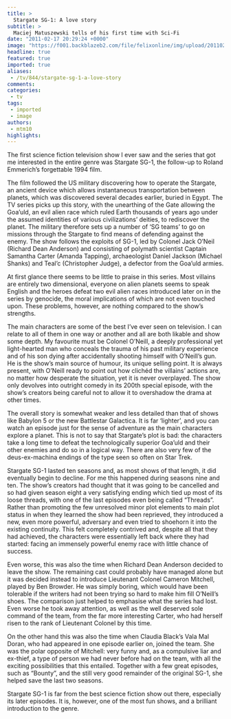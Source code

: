 ```yaml
---
title: >
  Stargate SG-1: A love story
subtitle: >
  Maciej Matuszewski tells of his first time with Sci-Fi
date: "2011-02-17 20:29:24 +0000"
image: "https://f001.backblazeb2.com/file/felixonline/img/upload/201102172028-nm1010-stargate.jpg"
headline: true
featured: true
imported: true
aliases:
 - /tv/844/stargate-sg-1-a-love-story
comments:
categories:
 - tv
tags:
 - imported
 - image
authors:
 - mtm10
highlights:
---
```


The first science fiction television show I ever saw and the series that got me interested in the entire genre was Stargate SG-1, the follow-up to Roland Emmerich’s forgettable 1994 film.

The film followed the US military discovering how to operate the Stargate, an ancient device which allows instantaneous transportation between planets, which was discovered several decades earlier, buried in Egypt. The TV series picks up this story, with the unearthing of the Gate allowing the Goa’uld, an evil alien race which ruled Earth thousands of years ago under the assumed identities of various civilizations’ deities, to rediscover the planet. The military therefore sets up a number of ‘SG teams’ to go on missions through the Stargate to find means of defending against the enemy. The show follows the exploits of SG-1, led by Colonel Jack O’Neil (Richard Dean Anderson) and consisting of polymath scientist Captain Samantha Carter (Amanda Tapping), archaeologist Daniel Jackson (Michael Shanks) and Teal’c (Christopher Judge), a defector from the Goa’uld armies.

At first glance there seems to be little to praise in this series. Most villains are entirely two dimensional, everyone on alien planets seems to speak English and the heroes defeat two evil alien races introduced later on in the series by genocide, the moral implications of which are not even touched upon. These problems, however, are nothing compared to the show’s strengths.

The main characters are some of the best I’ve ever seen on television. I can relate to all of them in one way or another and all are both likable and show some depth. My favourite must be Colonel O’Neill, a deeply professional yet light-hearted man who conceals the trauma of his past military experience and of his son dying after accidentally shooting himself with O’Neill’s gun. He is the show’s main source of humour, its unique selling point. It is always present, with O’Neill ready to point out how clichéd the villains’ actions are, no matter how desperate the situation, yet it is never overplayed. The show only devolves into outright comedy in its 200th special episode, with the show’s creators being careful not to allow it to overshadow the drama at other times.

The overall story is somewhat weaker and less detailed than that of shows like Babylon 5 or the new Battlestar Galactica. It is far ‘lighter’, and you can watch an episode just for the sense of adventure as the main characters explore a planet. This is not to say that Stargate’s plot is bad: the characters take a long time to defeat the technologically superior Goa’uld and their other enemies and do so in a logical way. There are also very few of the deus-ex-machina endings of the type seen so often on Star Trek.

Stargate SG-1 lasted ten seasons and, as most shows of that length, it did eventually begin to decline. For me this happened during seasons nine and ten. The show’s creators had thought that it was going to be cancelled and so had given season eight a very satisfying ending which tied up most of its loose threads, with one of the last episodes even being called “Threads”. Rather than promoting the few unresolved minor plot elements to main plot status in when they learned the show had been reprieved, they introduced a new, even more powerful, adversary and even tried to shoehorn it into the existing continuity. This felt completely contrived and, despite all that they had achieved, the characters were essentially left back where they had started: facing an immensely powerful enemy race with little chance of success.

Even worse, this was also the time when Richard Dean Anderson decided to leave the show. The remaining cast could probably have managed alone but it was decided instead to introduce Lieutenant Colonel Cameron Mitchell, played by Ben Browder. He was simply boring, which would have been tolerable if the writers had not been trying so hard to make him fill O’Neill’s shoes. The comparison just helped to emphasise what the series had lost. Even worse he took away attention, as well as the well deserved sole command of the team, from the far more interesting Carter, who had herself risen to the rank of Lieutenant Colonel by this time.

On the other hand this was also the time when Claudia Black’s Vala Mal Doran, who had appeared in one episode earlier on, joined the team. She was the polar opposite of Mitchell: very funny and, as a compulsive liar and ex-thief, a type of person we had never before had on the team, with all the exciting possibilities that this entailed. Together with a few great episodes, such as “Bounty”, and the still very good remainder of the original SG-1, she helped save the last two seasons.

Stargate SG-1 is far from the best science fiction show out there, especially its later episodes. It is, however, one of the most fun shows, and a brilliant introduction to the genre.
